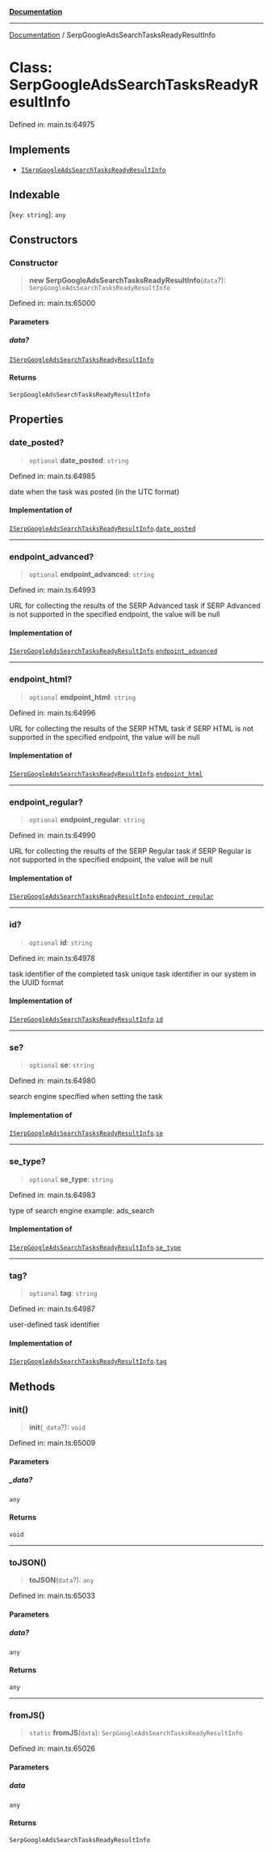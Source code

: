 [**Documentation**](../README.md)

***

[Documentation](../README.md) / SerpGoogleAdsSearchTasksReadyResultInfo

# Class: SerpGoogleAdsSearchTasksReadyResultInfo

Defined in: main.ts:64975

## Implements

- [`ISerpGoogleAdsSearchTasksReadyResultInfo`](../interfaces/ISerpGoogleAdsSearchTasksReadyResultInfo.md)

## Indexable

\[`key`: `string`\]: `any`

## Constructors

### Constructor

> **new SerpGoogleAdsSearchTasksReadyResultInfo**(`data`?): `SerpGoogleAdsSearchTasksReadyResultInfo`

Defined in: main.ts:65000

#### Parameters

##### data?

[`ISerpGoogleAdsSearchTasksReadyResultInfo`](../interfaces/ISerpGoogleAdsSearchTasksReadyResultInfo.md)

#### Returns

`SerpGoogleAdsSearchTasksReadyResultInfo`

## Properties

### date\_posted?

> `optional` **date\_posted**: `string`

Defined in: main.ts:64985

date when the task was posted (in the UTC format)

#### Implementation of

[`ISerpGoogleAdsSearchTasksReadyResultInfo`](../interfaces/ISerpGoogleAdsSearchTasksReadyResultInfo.md).[`date_posted`](../interfaces/ISerpGoogleAdsSearchTasksReadyResultInfo.md#date_posted)

***

### endpoint\_advanced?

> `optional` **endpoint\_advanced**: `string`

Defined in: main.ts:64993

URL for collecting the results of the SERP Advanced task
if SERP Advanced is not supported in the specified endpoint, the value will be null

#### Implementation of

[`ISerpGoogleAdsSearchTasksReadyResultInfo`](../interfaces/ISerpGoogleAdsSearchTasksReadyResultInfo.md).[`endpoint_advanced`](../interfaces/ISerpGoogleAdsSearchTasksReadyResultInfo.md#endpoint_advanced)

***

### endpoint\_html?

> `optional` **endpoint\_html**: `string`

Defined in: main.ts:64996

URL for collecting the results of the SERP HTML task
if SERP HTML is not supported in the specified endpoint, the value will be null

#### Implementation of

[`ISerpGoogleAdsSearchTasksReadyResultInfo`](../interfaces/ISerpGoogleAdsSearchTasksReadyResultInfo.md).[`endpoint_html`](../interfaces/ISerpGoogleAdsSearchTasksReadyResultInfo.md#endpoint_html)

***

### endpoint\_regular?

> `optional` **endpoint\_regular**: `string`

Defined in: main.ts:64990

URL for collecting the results of the SERP Regular task
if SERP Regular is not supported in the specified endpoint, the value will be null

#### Implementation of

[`ISerpGoogleAdsSearchTasksReadyResultInfo`](../interfaces/ISerpGoogleAdsSearchTasksReadyResultInfo.md).[`endpoint_regular`](../interfaces/ISerpGoogleAdsSearchTasksReadyResultInfo.md#endpoint_regular)

***

### id?

> `optional` **id**: `string`

Defined in: main.ts:64978

task identifier of the completed task
unique task identifier in our system in the UUID format

#### Implementation of

[`ISerpGoogleAdsSearchTasksReadyResultInfo`](../interfaces/ISerpGoogleAdsSearchTasksReadyResultInfo.md).[`id`](../interfaces/ISerpGoogleAdsSearchTasksReadyResultInfo.md#id)

***

### se?

> `optional` **se**: `string`

Defined in: main.ts:64980

search engine specified when setting the task

#### Implementation of

[`ISerpGoogleAdsSearchTasksReadyResultInfo`](../interfaces/ISerpGoogleAdsSearchTasksReadyResultInfo.md).[`se`](../interfaces/ISerpGoogleAdsSearchTasksReadyResultInfo.md#se)

***

### se\_type?

> `optional` **se\_type**: `string`

Defined in: main.ts:64983

type of search engine
example: ads_search

#### Implementation of

[`ISerpGoogleAdsSearchTasksReadyResultInfo`](../interfaces/ISerpGoogleAdsSearchTasksReadyResultInfo.md).[`se_type`](../interfaces/ISerpGoogleAdsSearchTasksReadyResultInfo.md#se_type)

***

### tag?

> `optional` **tag**: `string`

Defined in: main.ts:64987

user-defined task identifier

#### Implementation of

[`ISerpGoogleAdsSearchTasksReadyResultInfo`](../interfaces/ISerpGoogleAdsSearchTasksReadyResultInfo.md).[`tag`](../interfaces/ISerpGoogleAdsSearchTasksReadyResultInfo.md#tag)

## Methods

### init()

> **init**(`_data`?): `void`

Defined in: main.ts:65009

#### Parameters

##### \_data?

`any`

#### Returns

`void`

***

### toJSON()

> **toJSON**(`data`?): `any`

Defined in: main.ts:65033

#### Parameters

##### data?

`any`

#### Returns

`any`

***

### fromJS()

> `static` **fromJS**(`data`): `SerpGoogleAdsSearchTasksReadyResultInfo`

Defined in: main.ts:65026

#### Parameters

##### data

`any`

#### Returns

`SerpGoogleAdsSearchTasksReadyResultInfo`

